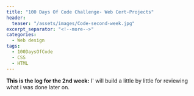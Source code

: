 ```yaml
---
title: "100 Days Of Code Challenge- Web Cert-Projects"
header:
  teaser: "/assets/images/Code-second-week.jpg"
excerpt_separator: "<!--more-->"
categories:
  - Web design
tags:
  - 100DaysOfCode
  - CSS
  - HTML
---
```

**This is the log for the 2nd week:**
I' will build a little by little for reviewing what i was done later on. 
